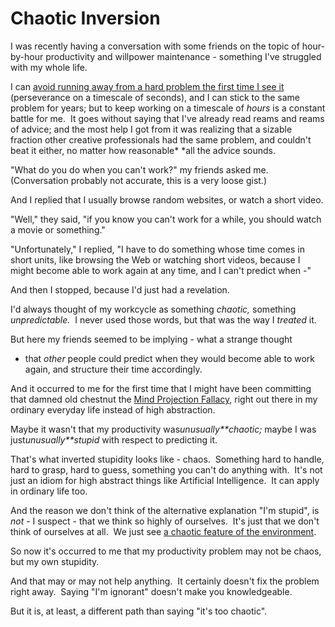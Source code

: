 
# Chaotic Inversion

I was recently having a conversation with some friends on the topic
of hour-by-hour productivity and willpower maintenance - something
I've struggled with my whole life.

I can
[avoid running away from a hard problem the first time I see it](/lw/un/on_doing_the_impossible/)
(perseverance on a timescale of seconds), and I can stick to the
same problem for years; but to keep working on a timescale of
*hours* is a constant battle for me.  It goes without saying that
I've already read reams and reams of advice; and the most help I
got from it was realizing that a sizable fraction other creative
professionals had the same problem, and couldn't beat it either, no
matter how reasonable* *all the advice sounds.

"What do you do when you can't work?" my friends asked me. 
(Conversation probably not accurate, this is a very loose gist.)

And I replied that I usually browse random websites, or watch a
short video.

"Well," they said, "if you know you can't work for a while, you
should watch a movie or something."

"Unfortunately," I replied, "I have to do something whose time
comes in short units, like browsing the Web or watching short
videos, because I might become able to work again at any time, and
I can't predict when -"

And then I stopped, because I'd just had a revelation.



I'd always thought of my workcycle as something *chaotic,*
something *unpredictable.*  I never used those words, but that was
the way I *treated* it.

But here my friends seemed to be implying - what a strange thought
- that *other* people could predict when they would become able to
work again, and structure their time accordingly.

And it occurred to me for the first time that I might have been
committing that damned old chestnut the
[Mind Projection Fallacy](/lw/oi/mind_projection_fallacy/), right
out there in my ordinary everyday life instead of high
abstraction.

Maybe it wasn't that my productivity was*unusually**chaotic;* maybe
I was just*unusually**stupid* with respect to predicting it.

That's what inverted stupidity looks like - chaos.  Something hard
to handle, hard to grasp, hard to guess, something you can't do
anything with.  It's not just an idiom for high abstract things
like Artificial Intelligence.  It can apply in ordinary life too.

And the reason we don't think of the alternative explanation "I'm
stupid", is *not* - I suspect - that we think so highly of
ourselves.  It's just that we don't think of ourselves at all.  We
just see
[a chaotic feature of the environment](/lw/oi/mind_projection_fallacy/).

So now it's occurred to me that my productivity problem may not be
chaos, but my own stupidity.

And that may or may not help anything.  It certainly doesn't fix
the problem right away.  Saying "I'm ignorant" doesn't make you
knowledgeable.

But it is, at least, a different path than saying "it's too
chaotic".
